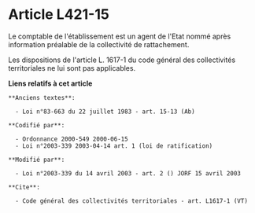 # Article L421-15

Le comptable de l'établissement est un agent de l'Etat nommé après information préalable de la collectivité de rattachement. 

Les dispositions de l'article L. 1617-1 du code général des collectivités territoriales ne lui sont pas applicables.

**Liens relatifs à cet article**

	**Anciens textes**:

	  - Loi n°83-663 du 22 juillet 1983 - art. 15-13 (Ab)

	**Codifié par**:

	  - Ordonnance 2000-549 2000-06-15
	  - Loi n°2003-339 2003-04-14 art. 1 (loi de ratification)

	**Modifié par**:

	  - Loi n°2003-339 du 14 avril 2003 - art. 2 () JORF 15 avril 2003

	**Cite**:

	  - Code général des collectivités territoriales - art. L1617-1 (VT)

